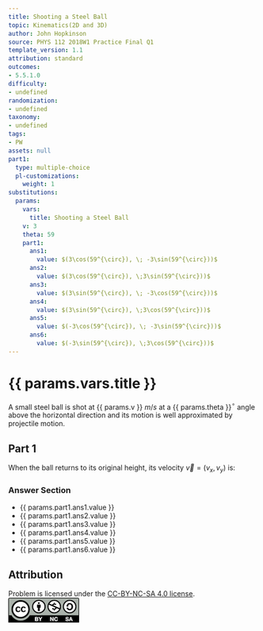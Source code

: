 ```yaml
---
title: Shooting a Steel Ball
topic: Kinematics(2D and 3D)
author: John Hopkinson
source: PHYS 112 2018W1 Practice Final Q1
template_version: 1.1
attribution: standard
outcomes:
- 5.5.1.0
difficulty:
- undefined
randomization:
- undefined
taxonomy:
- undefined
tags:
- PW
assets: null
part1:
  type: multiple-choice
  pl-customizations:
    weight: 1
substitutions:
  params:
    vars:
      title: Shooting a Steel Ball
    v: 3
    theta: 59
    part1:
      ans1:
        value: $(3\cos(59^{\circ}), \; -3\sin(59^{\circ}))$
      ans2:
        value: $(3\cos(59^{\circ}), \;3\sin(59^{\circ}))$
      ans3:
        value: $(3\sin(59^{\circ}), \; -3\cos(59^{\circ}))$
      ans4:
        value: $(3\sin(59^{\circ}), \;3\cos(59^{\circ}))$
      ans5:
        value: $(-3\cos(59^{\circ}), \; -3\sin(59^{\circ}))$
      ans6:
        value: $(-3\sin(59^{\circ}), \;3\cos(59^{\circ}))$
---
```

# {{ params.vars.title }}
A small steel ball is shot at {{ params.v }} $m/s$ at a {{ params.theta }}$^{\circ}$ angle above the horizontal direction and its motion is well approximated by projectile motion.

## Part 1

When the ball returns to its original height, its velocity $\overrightarrow{v} = (v_x, v_y)$ is:

### Answer Section

- {{ params.part1.ans1.value }}
- {{ params.part1.ans2.value }}
- {{ params.part1.ans3.value }}
- {{ params.part1.ans4.value }}
- {{ params.part1.ans5.value }}
- {{ params.part1.ans6.value }}

## Attribution

Problem is licensed under the [CC-BY-NC-SA 4.0 license](https://creativecommons.org/licenses/by-nc-sa/4.0/).<br> ![The Creative Commons 4.0 license requiring attribution-BY, non-commercial-NC, and share-alike-SA license.](https://raw.githubusercontent.com/firasm/bits/master/by-nc-sa.png)